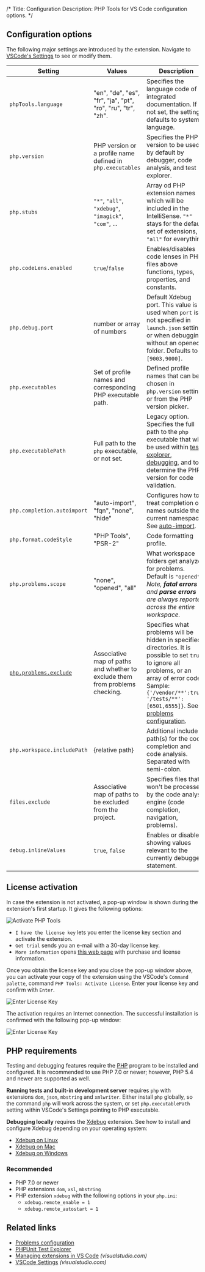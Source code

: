 /*
Title: Configuration
Description: PHP Tools for VS Code configuration options.
*/

## Configuration options

The following major settings are introduced by the extension. Navigate to [VSCode's Settings](https://code.visualstudio.com/docs/getstarted/settings) to see or modify them.

Setting | Values | Description
---     | ---    | ---
`phpTools.language` | "en", "de", "es", "fr", "ja", "pt", "ro", "ru", "tr", "zh". | Specifies the language code of integrated documentation. If not set, the setting defaults to system's language.
`php.version` | PHP version or a profile name defined in `php.executables` | Specifies the PHP version to be used by default by debugger, code analysis, and test explorer.
`php.stubs` | `"*"`, `"all"`, `"xdebug"`, `"imagick"`, `"com"`, ... | Array od PHP extension names which will be included in the IntelliSense. `"*"` stays for the default set of extensions, `"all"` for everything.
`php.codeLens.enabled` | `true`/`false` | Enables/disables code lenses in PHP files above functions, types, properties, and constants.
`php.debug.port` | number or array of numbers | Default Xdebug port. This value is used when `port` is not specified in `launch.json` settings or when debugging without an opened folder. Defaults to `[9003,9000]`.
`php.executables` | Set of profile names and corresponding PHP executable path. | Defined profile names that can be chosen in `php.version` setting, or from the PHP version picker.
`php.executablePath` | Full path to the `php` executable, or not set. | Legacy option. Specifies the full path to the `php` executable that will be used within [test explorer](test-explorer), [debugging](debug), and to determine the PHP version for code validation.
`php.completion.autoimport` | "auto-import", "fqn", "none", "hide" | Configures how to treat completion of names outside the current namespace. See [auto-import](editor/auto-import).
`php.format.codeStyle` | "PHP Tools", "PSR-2" | Code formatting profile.
`php.problems.scope` | "none", "opened", "all" | What workspace folders get analyzed for problems. Default is `"opened"`. _Note, **fatal errors** and **parse errors** are always reported across the entire workspace._
[`php.problems.exclude`](problems#configuration) | Associative map of paths and whether to exclude them from problems checking. | Specifies what problems will be hidden in specified directories. It is possible to set `true` to ignore all problems, or an array of error codes. Sample: `{'/vendor/**':true, '/tests/**':[6501,6555]}`. See [problems configuration](problems#configuration).
`php.workspace.includePath` | {relative path} | Additional include path(s) for the code completion and code analysis. Separated with semi-colon.
`files.exclude` | Associative map of paths to be excluded from the project. | Specifies files that won't be processed by the code analysis engine (code completion, navigation, problems).
`debug.inlineValues` | `true`, `false` | Enables or disables showing values relevant to the currently debugged statement.

## License activation

In case the extension is not activated, a pop-up window is shown during the extension's first startup. It gives the following options:

![Activate PHP Tools](imgs/activate-phptools-vscode.png)

- `I have the license key` lets you enter the license key section and activate the extension.
- `Get trial` sends you an e-mail with a 30-day license key.
- `More information` opens [this web page](https://www.devsense.com/purchase) with purchase and license information.

Once you obtain the license key and you close the pop-up window above, you can activate your copy of the extension using the VSCode's `Command palette`, command `PHP Tools: Activate License`. Enter your license key and confirm with `Enter`.

![Enter License Key](imgs/enter-license-key.png)

The activation requires an Internet connection. The successful installation is confirmed with the following pop-up window:

![Enter License Key](imgs/activation-succeeded-vscode.png)

## PHP requirements

Testing and debugging features require the [PHP](https://secure.php.net/) program to be installed and configured. It is recommended to use PHP 7.0 or newer; however, PHP 5.4 and newer are supported as well.

**Running tests and built-in development server** requires `php` with extensions `dom`, `json`, `mbstring` and `xmlwriter`. Either install `php` globally, so the command `php` will work across the system, or set `php.executablePath` setting within VSCode's Settings pointing to PHP executable.

**Debugging locally** requires the [Xdebug](https://xdebug.org/) extension. See how to install and configure Xdebug depending on your operating system:
- [Xdebug on Linux](debug/xdebug-linux)
- [Xdebug on Mac](debug/xdebug-mac)
- [Xdebug on Windows](debug/xdebug-win)

### Recommended

- PHP 7.0 or newer
- PHP extensions `dom`, `xsl`, `mbstring`
- PHP extension `xdebug` with the following options in your `php.ini`:
  - `xdebug.remote_enable = 1`
  - `xdebug.remote_autostart = 1`

## Related links

- [Problems configuration](problems#configuration)
- [PHPUnit Test Explorer](test-explorer.md)
- [Managing extensions in VS Code](https://code.visualstudio.com/docs/editor/extension-gallery) *(visualstudio.com)*
- [VSCode Settings](https://code.visualstudio.com/docs/getstarted/settings) *(visualstudio.com)*
